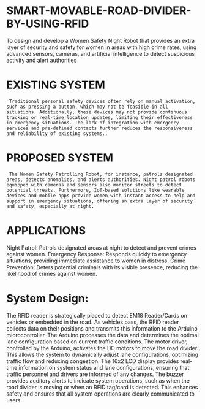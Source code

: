 # SMART-MOVABLE-ROAD-DIVIDER-BY-USING-RFID
To design and develop a Women Safety Night Robot that provides an extra layer of security and safety for women in areas with high crime rates, using advanced sensors, cameras, and artificial intelligence to detect suspicious activity and alert authorities
# EXISTING SYSTEM 
     Traditional personal safety devices often rely on manual activation, such as pressing a button, which may not be feasible in all situations. Additionally, these devices may not provide continuous tracking or real-time location updates, limiting their effectiveness in emergency situations. The lack of integration with emergency services and pre-defined contacts further reduces the responsiveness and reliability of existing systems.. 
# PROPOSED SYSTEM 
     The Women Safety Patrolling Robot, for instance, patrols designated areas, detects anomalies, and alerts authorities. Night patrol robots equipped with cameras and sensors also monitor streets to detect potential threats. Furthermore, IoT-based solutions like wearable devices and mobile apps provide women with instant access to help and support in emergency situations, offering an extra layer of security and safety, especially at night. 
# APPLICATIONS 
Night Patrol: Patrols designated areas at night to detect and prevent crimes against women. 
Emergency Response: Responds quickly to emergency situations, providing immediate assistance to women in distress. 
Crime Prevention: Deters potential criminals with its visible presence, reducing the likelihood of crimes against women. 
# System Design:
The RFID reader is strategically placed to detect EM18 Reader/Cards on vehicles or embedded in the road. As vehicles pass, the RFID reader collects data on their positions and transmits this information to the Arduino microcontroller. The Arduino processes the data and determines the optimal lane configuration based on current traffic conditions.
The motor driver, controlled by the Arduino, activates the DC motors to move the road divider. This allows the system to dynamically adjust lane configurations, optimizing traffic flow and reducing congestion. The 16x2 LCD display provides real-time information on system status and lane configurations, ensuring that traffic personnel and drivers are informed of any changes.
The buzzer provides auditory alerts to indicate system operations, such as when the road divider is moving or when an RFID tag/card is detected. This enhances safety and ensures that all system operations are clearly communicated to users.
